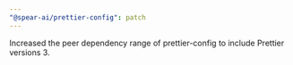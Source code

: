 ```yaml
---
"@spear-ai/prettier-config": patch
---
```


Increased the peer dependency range of prettier-config to include Prettier versions 3.
